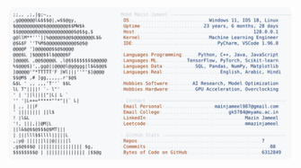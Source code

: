 <picture>
  <source srcset="https://raw.githubusercontent.com/mmazinjameel/mmazinjameel/main/dark_mode.svg?v=1748825715" media="(prefers-color-scheme: dark)">
  <img src="https://raw.githubusercontent.com/mmazinjameel/mmazinjameel/main/light_mode.svg?v=1748825715">
</picture>
